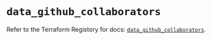 # `data_github_collaborators`

Refer to the Terraform Registory for docs: [`data_github_collaborators`](https://registry.terraform.io/providers/integrations/github/5.32.0/docs/data-sources/collaborators).
